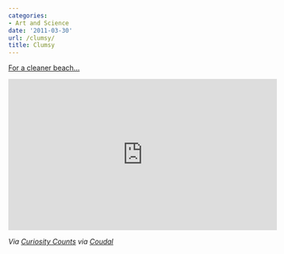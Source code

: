 ```yaml
---
categories:
- Art and Science
date: '2011-03-30'
url: /clumsy/
title: Clumsy
---
```


<a href="http://vimeo.com/21075348">For a cleaner beach...</a>

<p align="center"><iframe src="https://player.vimeo.com/video/21075348?portrait=0" width="540" height="304" frameborder="0"></iframe></p>

<em>Via <a href="http://curiositycounts.com/post/4043285081/clumsy-ingenious-surfrider-foundation-psa-for">Curiosity Counts</a> via <a href="http://coudal.com/">Coudal</a></em>